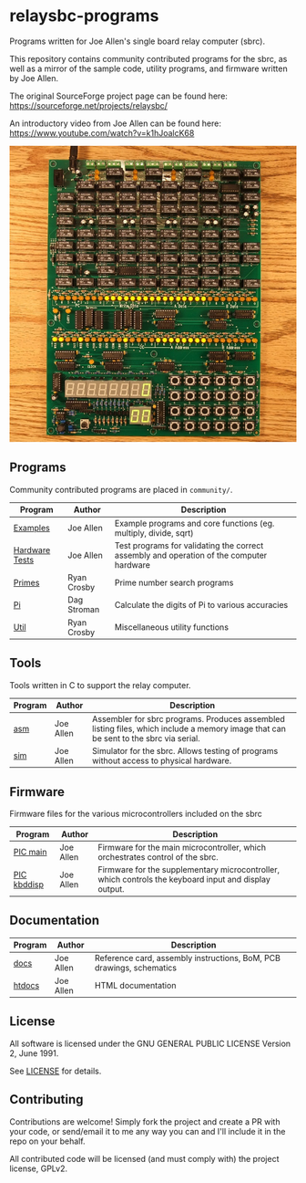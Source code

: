 # relaysbc-programs
Programs written for Joe Allen's single board relay computer (sbrc).

This repository contains community contributed programs for the sbrc, as well as a mirror of the sample code, utility programs, and firmware written by Joe Allen.

The original SourceForge project page can be found here: https://sourceforge.net/projects/relaysbc/

An introductory video from Joe Allen can be found here: https://www.youtube.com/watch?v=k1hJoalcK68

![sbrc image](sbrc.jpg)


## Programs

Community contributed programs are placed in `community/`.

| Program | Author | Description |
| --- | --- | --- |
| [Examples](examples/) | Joe Allen | Example programs and core functions (eg. multiply, divide, sqrt) |
| [Hardware Tests](hardware-tests/) | Joe Allen | Test programs for validating the correct assembly and operation of the computer hardware |
| [Primes](community/primes/) | Ryan Crosby | Prime number search programs |
| [Pi](community/pi/) | Dag Stroman | Calculate the digits of Pi to various accuracies |
| [Util](community/util/) | Ryan Crosby | Miscellaneous utility functions |

## Tools

Tools written in C to support the relay computer.

| Program | Author | Description |
| --- | --- | --- |
| [asm](tools/) | Joe Allen | Assembler for sbrc programs. Produces assembled listing files, which include a memory image that can be sent to the sbrc via serial. |
| [sim](tools/) | Joe Allen | Simulator for the sbrc. Allows testing of programs without access to physical hardware. |

## Firmware

Firmware files for the various microcontrollers included on the sbrc

| Program | Author | Description |
| --- | --- | --- |
| [PIC main](pic/) | Joe Allen | Firmware for the main microcontroller, which orchestrates control of the sbrc. |
| [PIC kbddisp](pic/) | Joe Allen | Firmware for the supplementary microcontroller, which controls the keyboard input and display output. |

## Documentation

| Program | Author | Description |
| --- | --- | --- |
| [docs](docs/) | Joe Allen | Reference card, assembly instructions, BoM, PCB drawings, schematics |
| [htdocs](htdocs/) | Joe Allen | HTML documentation |


## License

All software is licensed under the GNU GENERAL PUBLIC LICENSE Version 2, June 1991.

See [LICENSE](LICENSE) for details.

## Contributing

Contributions are welcome! Simply fork the project and create a PR with your code, or send/email it to me any way you can and I'll include it in the repo on your behalf.

All contributed code will be licensed (and must comply with) the project license, GPLv2.